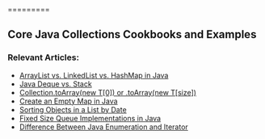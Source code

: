 =========

## Core Java Collections Cookbooks and Examples

### Relevant Articles: 

- [ArrayList vs. LinkedList vs. HashMap in Java](https://www.baeldung.com/java-arraylist-vs-linkedlist-vs-hashmap)
- [Java Deque vs. Stack](https://www.baeldung.com/java-deque-vs-stack)
- [Collection.toArray(new T[0]) or .toArray(new T[size])](https://www.baeldung.com/java-collection-toarray-methods)
- [Create an Empty Map in Java](https://www.baeldung.com/java-create-empty-map)
- [Sorting Objects in a List by Date](https://www.baeldung.com/java-sort-list-by-date)
- [Fixed Size Queue Implementations in Java](https://www.baeldung.com/java-fixed-size-queue)
- [Difference Between Java Enumeration and Iterator](https://www.baeldung.com/java-enumeration-vs-iterator)
